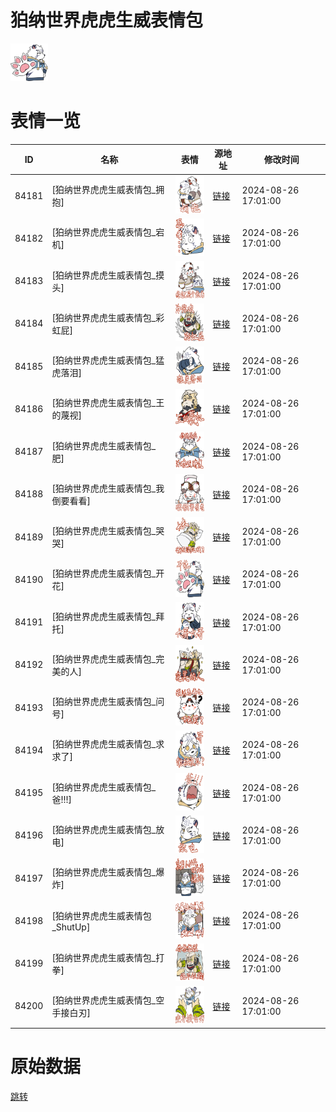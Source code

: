 # 狛纳世界虎虎生威表情包

<img src="./cover.png" height="60" alt="cover" />

# 表情一览

|ID|名称|表情|源地址|修改时间|
|----|----|----|----|----|
|84181|[狛纳世界虎虎生威表情包_拥抱]|<img src="./pic/084181_%5B狛纳世界虎虎生威表情包_拥抱%5D.png" height="60" alt="拥抱"/>|[链接](https://i0.hdslb.com/bfs/garb/bc467da78730faf14baafb602732f65dce4adfe7.png)|2024-08-26 17:01:00|
|84182|[狛纳世界虎虎生威表情包_宕机]|<img src="./pic/084182_%5B狛纳世界虎虎生威表情包_宕机%5D.png" height="60" alt="宕机"/>|[链接](https://i0.hdslb.com/bfs/garb/1017ceaabe1e48ed9ba2fa71948910a59e1b84c5.png)|2024-08-26 17:01:00|
|84183|[狛纳世界虎虎生威表情包_摸头]|<img src="./pic/084183_%5B狛纳世界虎虎生威表情包_摸头%5D.png" height="60" alt="摸头"/>|[链接](https://i0.hdslb.com/bfs/garb/8cd60b2b43910e1bf7a555d1024b5d8988c2c4fd.png)|2024-08-26 17:01:00|
|84184|[狛纳世界虎虎生威表情包_彩虹屁]|<img src="./pic/084184_%5B狛纳世界虎虎生威表情包_彩虹屁%5D.png" height="60" alt="彩虹屁"/>|[链接](https://i0.hdslb.com/bfs/garb/1fbcc8c221bf40de9e420ef99b43513f258361b9.png)|2024-08-26 17:01:00|
|84185|[狛纳世界虎虎生威表情包_猛虎落泪]|<img src="./pic/084185_%5B狛纳世界虎虎生威表情包_猛虎落泪%5D.png" height="60" alt="猛虎落泪"/>|[链接](https://i0.hdslb.com/bfs/garb/582352779e18e62974e1557ee2a71f400185a47b.png)|2024-08-26 17:01:00|
|84186|[狛纳世界虎虎生威表情包_王的蔑视]|<img src="./pic/084186_%5B狛纳世界虎虎生威表情包_王的蔑视%5D.png" height="60" alt="王的蔑视"/>|[链接](https://i0.hdslb.com/bfs/garb/c0797de6e6a0e8cf4067b5f603fd51cf200261e2.png)|2024-08-26 17:01:00|
|84187|[狛纳世界虎虎生威表情包_肥]|<img src="./pic/084187_%5B狛纳世界虎虎生威表情包_肥%5D.png" height="60" alt="肥"/>|[链接](https://i0.hdslb.com/bfs/garb/d296912564b434ba2ee8c0bc7f6feea361e3609c.png)|2024-08-26 17:01:00|
|84188|[狛纳世界虎虎生威表情包_我倒要看看]|<img src="./pic/084188_%5B狛纳世界虎虎生威表情包_我倒要看看%5D.png" height="60" alt="我倒要看看"/>|[链接](https://i0.hdslb.com/bfs/garb/01a7344517b2eda09ef95a2b29991741bc20cc0e.png)|2024-08-26 17:01:00|
|84189|[狛纳世界虎虎生威表情包_哭哭]|<img src="./pic/084189_%5B狛纳世界虎虎生威表情包_哭哭%5D.png" height="60" alt="哭哭"/>|[链接](https://i0.hdslb.com/bfs/garb/d4969b700d12b35ff399ac0b02c79d5ccb1009e6.png)|2024-08-26 17:01:00|
|84190|[狛纳世界虎虎生威表情包_开花]|<img src="./pic/084190_%5B狛纳世界虎虎生威表情包_开花%5D.png" height="60" alt="开花"/>|[链接](https://i0.hdslb.com/bfs/garb/55b5b430a3774f3e4dddebe3dc29f3a13e35799e.png)|2024-08-26 17:01:00|
|84191|[狛纳世界虎虎生威表情包_拜托]|<img src="./pic/084191_%5B狛纳世界虎虎生威表情包_拜托%5D.png" height="60" alt="拜托"/>|[链接](https://i0.hdslb.com/bfs/garb/fb12dc445eac8fa17c661cc72d4a9859ea29c513.png)|2024-08-26 17:01:00|
|84192|[狛纳世界虎虎生威表情包_完美的人]|<img src="./pic/084192_%5B狛纳世界虎虎生威表情包_完美的人%5D.png" height="60" alt="完美的人"/>|[链接](https://i0.hdslb.com/bfs/garb/9a639dac3930f894f9687bacaa9328eff18df838.png)|2024-08-26 17:01:00|
|84193|[狛纳世界虎虎生威表情包_问号]|<img src="./pic/084193_%5B狛纳世界虎虎生威表情包_问号%5D.png" height="60" alt="问号"/>|[链接](https://i0.hdslb.com/bfs/garb/736362d9a681012f44c380343ea79ab849c2e8a5.png)|2024-08-26 17:01:00|
|84194|[狛纳世界虎虎生威表情包_求求了]|<img src="./pic/084194_%5B狛纳世界虎虎生威表情包_求求了%5D.png" height="60" alt="求求了"/>|[链接](https://i0.hdslb.com/bfs/garb/156c1aeb678d0ce608d7cbe69df6d75f13a090a3.png)|2024-08-26 17:01:00|
|84195|[狛纳世界虎虎生威表情包_爸!!!]|<img src="./pic/084195_%5B狛纳世界虎虎生威表情包_爸!!!%5D.png" height="60" alt="爸!!!"/>|[链接](https://i0.hdslb.com/bfs/garb/4b7307fe2cc6b4835f41def837e85f2e42951c99.png)|2024-08-26 17:01:00|
|84196|[狛纳世界虎虎生威表情包_放电]|<img src="./pic/084196_%5B狛纳世界虎虎生威表情包_放电%5D.png" height="60" alt="放电"/>|[链接](https://i0.hdslb.com/bfs/garb/d43355743e702c9090e452101f99f7c2eedb075f.png)|2024-08-26 17:01:00|
|84197|[狛纳世界虎虎生威表情包_爆炸]|<img src="./pic/084197_%5B狛纳世界虎虎生威表情包_爆炸%5D.png" height="60" alt="爆炸"/>|[链接](https://i0.hdslb.com/bfs/garb/6c6e88ee8e502d4b4afa5ceb70b3a211db3cadf9.png)|2024-08-26 17:01:00|
|84198|[狛纳世界虎虎生威表情包_ShutUp]|<img src="./pic/084198_%5B狛纳世界虎虎生威表情包_ShutUp%5D.png" height="60" alt="ShutUp"/>|[链接](https://i0.hdslb.com/bfs/garb/bd9433d4297d39fad345f8c17aca2baa9665b04b.png)|2024-08-26 17:01:00|
|84199|[狛纳世界虎虎生威表情包_打拳]|<img src="./pic/084199_%5B狛纳世界虎虎生威表情包_打拳%5D.png" height="60" alt="打拳"/>|[链接](https://i0.hdslb.com/bfs/garb/28c699546e43c7a24ce72a6f9d6a8a075acde932.png)|2024-08-26 17:01:00|
|84200|[狛纳世界虎虎生威表情包_空手接白刃]|<img src="./pic/084200_%5B狛纳世界虎虎生威表情包_空手接白刃%5D.png" height="60" alt="空手接白刃"/>|[链接](https://i0.hdslb.com/bfs/garb/0f9f9bb4cbb5b111a7d5caf503883bd2e67cc6ac.png)|2024-08-26 17:01:00|

# 原始数据

[跳转](./raw.json)

